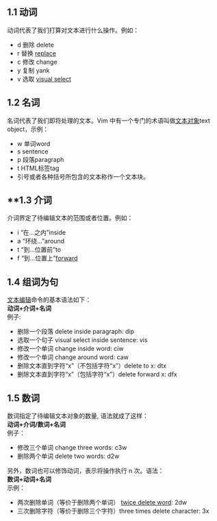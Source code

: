 ## **1.1 动词**
  
动词代表了我们打算对文本进行什么操作。例如：

-   d 删除 delete
-   r 替换 [replace](https://www.zhihu.com/search?q=replace&search_source=Entity&hybrid_search_source=Entity&hybrid_search_extra=%7B%22sourceType%22%3A%22answer%22%2C%22sourceId%22%3A1733228460%7D)
-   c 修改 change
-   y 复制 yank
-   v 选取 [visual select](https://www.zhihu.com/search?q=visual%20select&search_source=Entity&hybrid_search_source=Entity&hybrid_search_extra=%7B%22sourceType%22%3A%22answer%22%2C%22sourceId%22%3A1733228460%7D)
  
## **1.2 名词**  
名词代表了我们即将处理的文本。Vim 中有一个专门的术语叫做[文本对象](https://www.zhihu.com/search?q=%E6%96%87%E6%9C%AC%E5%AF%B9%E8%B1%A1&search_source=Entity&hybrid_search_source=Entity&hybrid_search_extra=%7B%22sourceType%22%3A%22answer%22%2C%22sourceId%22%3A1733228460%7D)text object，示例：

-   w 单词word
-   s sentence
-   p 段落paragraph
-   t HTML标签tag
-   引号或者各种括号所包含的文本称作一个文本块。
  
## **1.3 介词

介词界定了待编辑文本的范围或者位置。例如：

-   i “在…之内”inside
-   a “环绕…”around
-   t “到…位置前”to
-   f “到…位置上”[forward](https://www.zhihu.com/search?q=forward&search_source=Entity&hybrid_search_source=Entity&hybrid_search_extra=%7B%22sourceType%22%3A%22answer%22%2C%22sourceId%22%3A1733228460%7D)

  
## **1.4 组词为句**
  
[文本编辑](https://www.zhihu.com/search?q=%E6%96%87%E6%9C%AC%E7%BC%96%E8%BE%91&search_source=Entity&hybrid_search_source=Entity&hybrid_search_extra=%7B%22sourceType%22%3A%22answer%22%2C%22sourceId%22%3A1733228460%7D)命令的基本语法如下：  
**动词+介词+名词**  
例子:

-   删除一个段落 delete inside paragraph: dip
-   选取一个句子 visual select inside sentence: vis
-   修改一个单词 change inside word: ciw
-   修改一个单词 change around word: caw
-   删除文本直到字符“x”（不包括字符“x”）delete to x: dtx
-   删除文本直到字符“x”（包括字符“x”）delete forward x: dfx

  
## **1.5 数词**
  
数词指定了待编辑文本对象的数量, 语法就成了这样：  
**动词+介词/数词+名词**  
例子：

-   修改三个单词 change three words: c3w
-   删除两个单词 delete two words: d2w

另外，数词也可以修饰动词，表示将操作执行 n 次。语法：  
**数词+动词+名词**  
示例：

-   两次删除单词（等价于删除两个单词） [twice delete word](https://www.zhihu.com/search?q=twice%20delete%20word&search_source=Entity&hybrid_search_source=Entity&hybrid_search_extra=%7B%22sourceType%22%3A%22answer%22%2C%22sourceId%22%3A1733228460%7D): 2dw
-   三次删除字符（等价于删除三个字符）three times delete character: 3x